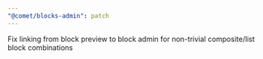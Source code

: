 ```yaml
---
"@comet/blocks-admin": patch
---
```


Fix linking from block preview to block admin for non-trivial composite/list block combinations
